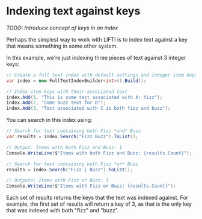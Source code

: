 # Indexing text against keys

_TODO: Introduce concept of keys in an index_

Perhaps the simplest way to work with LIFTI is to index text against a key that means something in some other system.

In this example, we're just indexing three pieces of text against 3 integer keys:

``` c#
// Create a full text index with default settings and integer item keys
var index = new FullTextIndexBuilder<int>().Build();

// Index item keys with their associated text
index.Add(1, "This is some text associated with A: fizz");
index.Add(2, "Some buzz text for B");
index.Add(3, "Text associated with C is both fizz and buzz");

```

You can search in this index using:

``` c#
// Search for text containing both Fizz *and* Buzz
var results = index.Search("Fizz Buzz").ToList();

// Output: Items with both Fizz and Buzz: 1
Console.WriteLine($"Items with both Fizz and Buzz: {results.Count}");

// Search for text containing both Fizz *or* Buzz
results = index.Search("Fizz | Buzz").ToList();

// Outputs: Items with Fizz or Buzz: 3
Console.WriteLine($"Items with Fizz or Buzz: {results.Count}");
```

Each set of results returns the keys that the text was indexed against. For example, the first set of results will return a key of 3, 
as that is the only key that was indexed with both "fizz" and "buzz".
